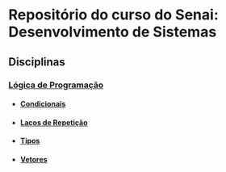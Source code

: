 # Repositório do curso do Senai: Desenvolvimento de Sistemas

## Disciplinas

### [Lógica de Programação](/logica-programacao/)

- #### [Condicionais](/logica-programacao/condicionais/)
- #### [Laços de Repetição](/logica-programacao/lacos-de-repeticao/)
- #### [Tipos](/logica-programacao/tipos/)
- #### [Vetores](/logica-programacao/vetores/)
